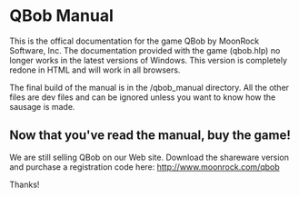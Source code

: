 # QBob Manual

This is the offical documentation for the game QBob by MoonRock Software, Inc. The documentation provided with the game (qbob.hlp) no longer works in the latest versions of Windows. This version is completely redone in HTML and will work in all browsers.

The final build of the manual is in the /qbob_manual directory. All the other files are dev files and can be ignored unless you want to know how the sausage is made.

## Now that you've read the manual, buy the game!

We are still selling QBob on our Web site. Download the shareware version and purchase a registration code here: http://www.moonrock.com/qbob

Thanks!